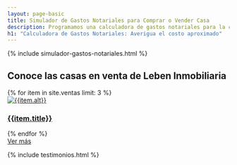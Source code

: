 ```yaml
---
layout: page-basic
title: Simulador de Gastos Notariales para Comprar o Vender Casa
description: Programamos una calculadora de gastos notariales para la compra o venta de tu casa en Colombia. Usa nuestro simulador y prepara tu presupuesto.
h1: "Calculadora de Gastos Notariales: Averigua el costo aproximado"
---
```

{% include simulador-gastos-notariales.html %}
<aside class="relacionados flow">
  <h2>Conoce las casas en venta de Leben Inmobiliaria</h2>
  <div class="posts">
    {% for item in site.ventas limit: 3 %}
    <div class="post" data-name="{{ item.clase }}">
      <a href="{{item.url|relative_url}}" title="Inmobiliaria LEBEN Fusagasugá">
        <img src="{{site.baseurl}}/assets/images/portfolio/{{item.img}}" class="img-fluid" alt="{{item.alt}}"
          loading="lazy">
        <h3>{{item.title}}</h3>
      </a>
    </div>
    {% endfor %}
  </div>
  <a href="{{'ventas' | relative_url}}" class="cta-btn" title="Más casas en venta en Fusagasugá">Ver más</a>
</aside>

{% include testimonios.html %}